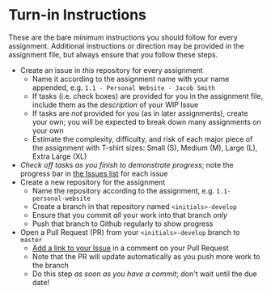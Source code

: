 # Turn-in Instructions

These are the bare minimum instructions you should follow for every assignment.
Additional instructions or direction may be provided in the assignment file, but
always ensure that you follow these steps.

* Create an issue in _this_ repository for every assignment
    * Name it according to the assignment name with your name appended, e.g.
      `1.1 - Personal Website - Jacob Smith`
    * If tasks (i.e. check boxes) are provided for you in the assignment file,
      include them as the _description_ of your WIP Issue
    * If tasks are _not_ provided for you (as in later assignments), create your
      own; you will be expected to break down many assignments on your own
    * Estimate the complexity, difficulty, and risk of each major piece of the
      assignment with T-shirt sizes: Small (S), Medium (M), Large (L), Extra
      Large (XL)
* _Check off tasks as you finish to demonstrate progress_; note the progress bar
  in [the Issues
  list](https://github.com/TIY-GVL-FEE-2015-May/projects/issues) for
  each issue
* Create a new repository for the assignment
    * Name the repository according to the assignment, e.g.
      `1.1-personal-website`
    * Create a branch in that repository named `<initials>-develop`
    * Ensure that you commit _all_ your work into that branch _only_
    * Push that branch to Github regularly to show progress
* Open a Pull Request (PR) from your `<initials>-develop` branch to `master`
    * [Add a link to your
      Issue](https://help.github.com/articles/writing-on-github/#references)
      in a comment on your Pull Request
    * Note that the PR will update automatically as you push more work to the
      branch
    * Do this step _as soon as you have a commit_; don't wait until the due
      date!
